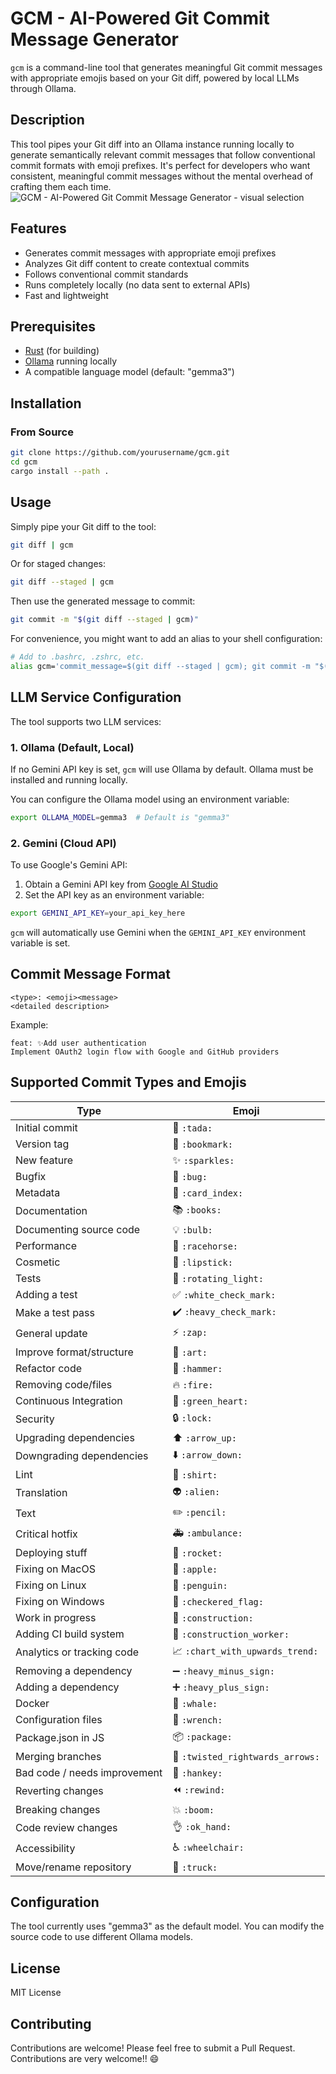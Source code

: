# GCM - AI-Powered Git Commit Message Generator

`gcm` is a command-line tool that generates meaningful Git commit messages with appropriate emojis based on your Git diff, powered by local LLMs through Ollama.

## Description

This tool pipes your Git diff into an Ollama instance running locally to generate semantically relevant commit messages that follow conventional commit formats with emoji prefixes. It's perfect for developers who want consistent, meaningful commit messages without the mental overhead of crafting them each time.
![GCM - AI-Powered Git Commit Message Generator - visual selection](https://github.com/user-attachments/assets/9bdc1145-9b92-4a89-ab40-28b3a3d1c759)


## Features

- Generates commit messages with appropriate emoji prefixes
- Analyzes Git diff content to create contextual commits
- Follows conventional commit standards
- Runs completely locally (no data sent to external APIs)
- Fast and lightweight

## Prerequisites

- [Rust](https://www.rust-lang.org/tools/install) (for building)
- [Ollama](https://ollama.ai/) running locally
- A compatible language model (default: "gemma3")

## Installation

### From Source

```sh
git clone https://github.com/yourusername/gcm.git
cd gcm
cargo install --path .
```

## Usage

Simply pipe your Git diff to the tool:

```sh
git diff | gcm
```

Or for staged changes:

```sh
git diff --staged | gcm
```

Then use the generated message to commit:

```sh
git commit -m "$(git diff --staged | gcm)"
```

For convenience, you might want to add an alias to your shell configuration:

```sh
# Add to .bashrc, .zshrc, etc.
alias gcm='commit_message=$(git diff --staged | gcm); git commit -m "$(echo "$commit_message" | head -n 1)" -m "$(echo "$commit_message" | tail -n +2)"'

```
## LLM Service Configuration

The tool supports two LLM services:

### 1. Ollama (Default, Local)

If no Gemini API key is set, `gcm` will use Ollama by default. Ollama must be installed and running locally.

You can configure the Ollama model using an environment variable:
```sh
export OLLAMA_MODEL=gemma3  # Default is "gemma3"
```

### 2. Gemini (Cloud API)

To use Google's Gemini API:
1. Obtain a Gemini API key from [Google AI Studio](https://makersuite.google.com/app/apikey)
2. Set the API key as an environment variable:
```sh
export GEMINI_API_KEY=your_api_key_here
```

`gcm` will automatically use Gemini when the `GEMINI_API_KEY` environment variable is set.

## Commit Message Format

```
<type>: <emoji><message>
<detailed description>
```

Example:
```
feat: ✨Add user authentication
Implement OAuth2 login flow with Google and GitHub providers
```

## Supported Commit Types and Emojis

| Type                        | Emoji             |
|-----------------------------|-------------------|
| Initial commit              | 🎉 `:tada:`        |
| Version tag                 | 🔖 `:bookmark:`    |
| New feature                 | ✨ `:sparkles:`     |
| Bugfix                      | 🐛 `:bug:`         |
| Metadata                    | 📇 `:card_index:`  |
| Documentation               | 📚 `:books:`       |
| Documenting source code     | 💡 `:bulb:`        |
| Performance                 | 🐎 `:racehorse:`   |
| Cosmetic                    | 💄 `:lipstick:`    |
| Tests                       | 🚨 `:rotating_light:` |
| Adding a test               | ✅ `:white_check_mark:` |
| Make a test pass            | ✔️ `:heavy_check_mark:` |
| General update              | ⚡ `:zap:`          |
| Improve format/structure    | 🎨 `:art:`         |
| Refactor code               | 🔨 `:hammer:`      |
| Removing code/files         | 🔥 `:fire:`        |
| Continuous Integration      | 💚 `:green_heart:` |
| Security                    | 🔒 `:lock:`        |
| Upgrading dependencies      | ⬆️ `:arrow_up:`     |
| Downgrading dependencies    | ⬇️ `:arrow_down:`   |
| Lint                        | 👕 `:shirt:`       |
| Translation                 | 👽 `:alien:`       |
| Text                        | ✏️ `:pencil:`       |
| Critical hotfix             | 🚑 `:ambulance:`   |
| Deploying stuff             | 🚀 `:rocket:`      |
| Fixing on MacOS             | 🍎 `:apple:`       |
| Fixing on Linux             | 🐧 `:penguin:`     |
| Fixing on Windows           | 🏁 `:checkered_flag:` |
| Work in progress            | 🚧 `:construction:` |
| Adding CI build system      | 👷 `:construction_worker:` |
| Analytics or tracking code  | 📈 `:chart_with_upwards_trend:` |
| Removing a dependency       | ➖ `:heavy_minus_sign:` |
| Adding a dependency         | ➕ `:heavy_plus_sign:` |
| Docker                      | 🐳 `:whale:`        |
| Configuration files         | 🔧 `:wrench:`       |
| Package.json in JS          | 📦 `:package:`      |
| Merging branches            | 🔀 `:twisted_rightwards_arrows:` |
| Bad code / needs improvement| 💩 `:hankey:`       |
| Reverting changes           | ⏪ `:rewind:`       |
| Breaking changes            | 💥 `:boom:`         |
| Code review changes         | 👌 `:ok_hand:`      |
| Accessibility               | ♿ `:wheelchair:`   |
| Move/rename repository      | 🚚 `:truck:`        |

## Configuration

The tool currently uses "gemma3" as the default model. You can modify the source code to use different Ollama models.

## License

MIT License

## Contributing

Contributions are welcome! Please feel free to submit a Pull Request. Contributions are very welcome!! 😄
